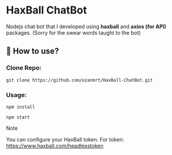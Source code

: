 # HaxBall ChatBot

Nodejs chat bot that I developed using **haxball** and **axios (for API)** packages. 
(Sorry for the swear words taught to the bot)

## 📂 How to use?

### Clone Repo:
```
git clone https://github.com/ozanmrt/HaxBall-ChatBot.git
```
### Usage:
```
npm install
```
```
npm start
```


> [!NOTE]
> You can configure your HaxBall token.
> For token: https://www.haxball.com/headlesstoken

